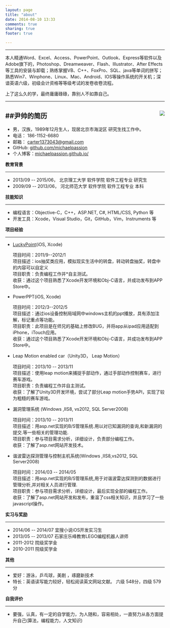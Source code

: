```yaml
---
layout: page
title: "about"
date: 2014-08-10 13:33
comments: true
sharing: true
footer: true

---
```

---
<!--more-->
本人精通Word、Excel、Access、PowerPoint、Outlook、Express等软件以及Adobe旗下的，Photoshop、Dreamweaver、Flash、Illustrator、After Effects等工具的安装与卸载；熟练掌握VB、C++、FoxPro、SQL、java等单词的拼写；熟悉Win7、Winphone、Linux、Mac、Android、IOS等操作系统的开关机；深谙英语六级，初级会计资格等等级考试的发卷收卷流程。

上了这么久的学，最终庸庸碌碌，靠别人不如靠自己。

* * *

##尹帅的简历    <img src="http://himg.bdimg.com/sys/portrait/item/e93779656c69646f6e67303631337915.jpg" align="right"></img>
---
* 男，汉族，1989年12月生人，现居北京市海淀区 研究生找工作中。
* 电话： 186-1152-6680
* 邮箱： <carter1373043@gmail.com>
* GitHub: [github.com/michaelpassion](https://github.com/michaelpassion)
* 个人博客：[michaelpassion.github.io/](http://michaelpassion.github.io)

**教育背景**
* * *
* 2013/09 -- 2015/06， 北京理工大学 软件学院 软件工程专业 研究生
* 2009/09 -- 2013/06，  河北师范大学 软件学院 软件工程专业 本科

**技能知识**
* * *
* 编程语言：Objective-C，C++，ASP.NET, C#, HTML/CSS, Python 等
* 开发工具：Xcode，Visual Studio，Git，GitHub，Vim，Instruments 等  

**项目经验**
* * * 
* [LuckyPoint](https://itunes.apple.com/cn/app/xing-yun-zhuan-pan/id492038522?mt=8)(iOS, Xcode)

	项目时间：2011/9--2012/1   
 	项目描述：ios抽奖类应用，模拟现实生活中的转盘，转动转盘抽奖，转盘中的内容可以自定义  
	项目职责：负责编程工作并*自主测试。  
    收获：通过这个项目熟悉了Xcode开发环境和Obj-C语言，并成功发布到APP Store中。  
 
* PowerPPT(iOS, Xcode)  

	项目时间：2012/3--2012/5  
	项目描述：通过ios设备控制局域网中windows主机的ppt播放，具有添加注解，标记重点等功能。  
	项目职责：此项目是在师兄的基础上修改BUG，并将app从ipad应用适配到iPhone，iTouch应用。  
	收获：通过这个项目熟悉了Xcode开发环境和Obj-C语言，并成功发布到APP Store中。 

* Leap Motion enabled car（Unity3D， Leap Motion） 



	项目时间：2013/10 -- 2013/11  
	项目描述：使用leap motion来捕捉手部动作，通过手部动作控制赛车，进行赛车游戏。  
	项目职责：负责编程工作并自主测试。  
	收获：了解了Unity3D开发环境，尝试了部分Leap motion手势API，实现了较为粗糙的赛车游戏。    
	
* 漏洞管理系统 (Windows ,IIS8, vs2012, SQL Server2008)  


	项目时间：2013/10 -- 2013/11  
	项目描述：用asp.net实现的B/S管理系统.用以对已知漏洞的查询,和新漏洞的提交.等一些相关的管理功能.  
	项目职责：参与项目需求分析，详细设计，负责部分编程工作。  
	收获：了解了asp.net网站开发技术。
	  
* 谐波雷达探测管理与控制主机系统(Windows ,IIS8,vs2012, SQL Server2008)  



 	项目时间：2014/03 -- 2014/05  
	项目描述：用asp.net实现的B/S管理系统,用于对谐波雷达探测到的数据进行管理分析,并对相关人员进行管理.  
 	项目职责：参与项目需求分析，详细设计，最后实现全部的编程工作。  
 	收获：了解了asp.net网站开发和发布，重温了css相关知识，并且学习了一些javascript操作。 

**实习与奖励**
* * *
 * 2014/06 -- 2014/07                      宜搜小说iOS开发实习生 
 * 2013/05 -- 2013/07                      石家庄乐峰教育LEGO编程机器人讲师  
 * 2011-2012     院级奖学金  
 * 2010-2011     院级奖学金 

**其他**
* * *
* 爱好：游泳，乒乓球，美剧 ，琢磨新技术  
* 特长：英语读写能力较好，轻松阅读英文网站文献。 六级 548分，四级 579分

**自我评价**
* * * 
* 要强，认真，有一定的自学能力，为人随和，容易相处，一直努力从各方面提升自己(算法，编程能力，人文知识)
